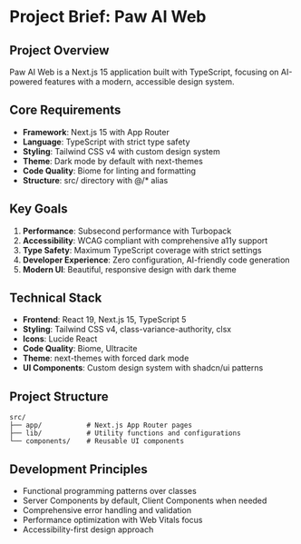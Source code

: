 # Project Brief: Paw AI Web

## Project Overview

Paw AI Web is a Next.js 15 application built with TypeScript, focusing on AI-powered features with a modern, accessible design system.

## Core Requirements

- **Framework**: Next.js 15 with App Router
- **Language**: TypeScript with strict type safety
- **Styling**: Tailwind CSS v4 with custom design system
- **Theme**: Dark mode by default with next-themes
- **Code Quality**: Biome for linting and formatting
- **Structure**: src/ directory with @/\* alias

## Key Goals

1. **Performance**: Subsecond performance with Turbopack
2. **Accessibility**: WCAG compliant with comprehensive a11y support
3. **Type Safety**: Maximum TypeScript coverage with strict settings
4. **Developer Experience**: Zero configuration, AI-friendly code generation
5. **Modern UI**: Beautiful, responsive design with dark theme

## Technical Stack

- **Frontend**: React 19, Next.js 15, TypeScript 5
- **Styling**: Tailwind CSS v4, class-variance-authority, clsx
- **Icons**: Lucide React
- **Code Quality**: Biome, Ultracite
- **Theme**: next-themes with forced dark mode
- **UI Components**: Custom design system with shadcn/ui patterns

## Project Structure

```
src/
├── app/           # Next.js App Router pages
├── lib/           # Utility functions and configurations
└── components/    # Reusable UI components
```

## Development Principles

- Functional programming patterns over classes
- Server Components by default, Client Components when needed
- Comprehensive error handling and validation
- Performance optimization with Web Vitals focus
- Accessibility-first design approach
